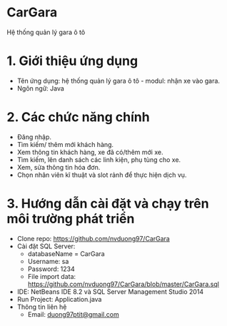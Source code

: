 # CarGara
Hệ thống quản lý gara ô tô
# 1. Giới thiệu ứng dụng
- Tên ứng dụng: hệ thống quản lý gara ô tô - modul: nhận xe vào gara.
- Ngôn ngữ: Java
# 2. Các chức năng chính
- Đăng nhập.
- Tìm kiếm/ thêm mới khách hàng.
- Xem thông tin khách hàng, xe đã có/thêm mới xe.
- Tìm kiếm, lên danh sách các linh kiện, phụ tùng cho xe.
- Xem, sửa thông tin hóa đơn.
- Chọn nhân viên kĩ thuật và slot rảnh để thực hiện dịch vụ.
# 3. Hướng dẫn cài đặt và chạy trên môi trường phát triển
- Clone repo: https://github.com/nvduong97/CarGara
- Cài đặt SQL Server:
  - databaseName = CarGara
  - Username: sa
  - Password: 1234
  - File import data: https://github.com/nvduong97/CarGara/blob/master/CarGara.sql
- IDE: NetBeans IDE 8.2 và SQL Server Management Studio 2014
- Run Project: Application.java
- Thông tin liên hệ
  - Email: duong97ptit@gmail.com

